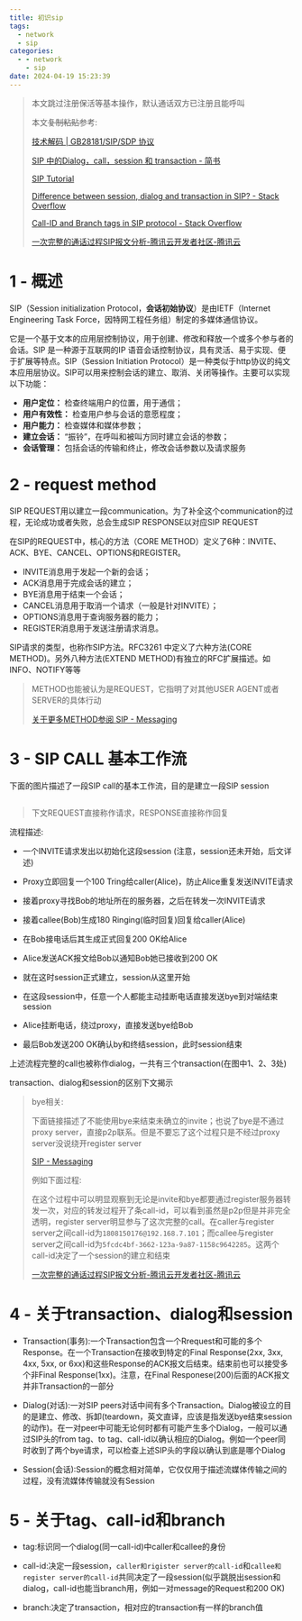 ```yaml
---
title: 初识sip
tags:
  - network
  - sip
categories:
  - - network
    - sip
date: 2024-04-19 15:23:39
---
```


> 本文跳过注册保活等基本操作，默认通话双方已注册且能呼叫
> 
> 本文<del>复制粘贴</del>参考:
> 
> [技术解码 | GB28181/SIP/SDP 协议]( https://zhuanlan.zhihu.com/p/545703291)
> 
> [SIP 中的Dialog，call，session 和 transaction - 简书](https://www.jianshu.com/p/84d7289a4d3b)
> 
> [SIP Tutorial](https://www.tutorialspoint.com/session_initiation_protocol/index.htm)
> 
> [Difference between session, dialog and transaction in SIP? - Stack Overflow](https://stackoverflow.com/questions/35133331/difference-between-session-dialog-and-transaction-in-sip)
> 
> [Call-ID and Branch tags in SIP protocol - Stack Overflow](https://stackoverflow.com/questions/10610194/call-id-and-branch-tags-in-sip-protocol)
> 
> [一次完整的通话过程SIP报文分析-腾讯云开发者社区-腾讯云](https://cloud.tencent.com/developer/article/1828603)

# 1 - 概述

SIP（Session initialization Protocol，**会话初始协议**）是由IETF（Internet Engineering Task Force，因特网工程任务组）制定的多媒体通信协议。

它是一个基于文本的应用层控制协议，用于创建、修改和释放一个或多个参与者的会话。SIP
 是一种源于互联网的IP 语音会话控制协议，具有灵活、易于实现、便于扩展等特点。SIP（Session Initiation 
Protocol）是一种类似于http协议的纯文本应用层协议。SIP可以用来控制会话的建立、取消、关闭等操作。主要可以实现以下功能：

- **用户定位：** 检查终端用户的位置，用于通信；
- **用户有效性：** 检查用户参与会话的意愿程度；
- **用户能力：** 检查媒体和媒体参数；
- **建立会话：** “振铃”，在呼叫和被叫方同时建立会话的参数；
- **会话管理：** 包括会话的传输和终止，修改会话参数以及请求服务

# 2 - request method

SIP REQUEST用以建立一段communication。为了补全这个communication的过程，无论成功或者失败，总会生成SIP RESPONSE以对应SIP REQUEST

在SIP的REQUEST中，核心的方法（CORE METHOD）定义了6种：INVITE、ACK、BYE、CANCEL、OPTIONS和REGISTER。

- INVITE消息用于发起一个新的会话；
- ACK消息用于完成会话的建立；
- BYE消息用于结束一个会话；
- CANCEL消息用于取消一个请求（一般是针对INVITE）；
- OPTIONS消息用于查询服务器的能力；
- REGISTER消息用于发送注册请求消息。

SIP请求的类型，也称作SIP方法。RFC3261 中定义了六种方法(CORE METHOD)。另外八种方法(EXTEND METHOD)有独立的RFC扩展描述。如INFO、NOTIFY等等

> METHOD也能被认为是REQUEST，它指明了对其他USER AGENT或者SERVER的具体行动
> 
> [关于更多METHOD参阅 SIP - Messaging](https://www.tutorialspoint.com/session_initiation_protocol/session_initiation_protocol_messaging.htm)

# 3 - SIP CALL 基本工作流

下面的图片描述了一段SIP call的基本工作流，目的是建立一段SIP session

<img title="" src="https://www.tutorialspoint.com/session_initiation_protocol/images/sip_call_flow.jpg" alt="">

> 下文REQUEST直接称作请求，RESPONSE直接称作回复

流程描述:

- 一个INVITE请求发出以初始化这段session (注意，session还未开始，后文详述)

- Proxy立即回复一个100 Tring给caller(Alice)，防止Alice重复发送INVITE请求

- 接着proxy寻找Bob的地址所在的服务器，之后在转发一次INVITE请求

- 接着callee(Bob)生成180 Ringing(临时回复)回复给caller(Alice)

- 在Bob接电话后其生成正式回复200 OK给Alice

- Alice发送ACK报文给Bob以通知Bob她已接收到200 OK

- 就在这时session正式建立，session从这里开始

- 在这段session中，任意一个人都能主动挂断电话直接发送bye到对端结束session

- Alice挂断电话，绕过proxy，直接发送bye给Bob

- 最后Bob发送200 OK确认by和终结session，此时session结束

上述流程完整的call也被称作dialog，一共有三个transaction(在图中1、2、3处)

transaction、dialog和session的区别下文揭示

> bye相关:
> 
> 下面链接描述了不能使用bye来结束未确立的invite；也说了bye是不通过proxy server，直接p2p联系。但是不要忘了这个过程只是不经过proxy server没说绕开register server
> 
> [SIP - Messaging](https://www.tutorialspoint.com/session_initiation_protocol/session_initiation_protocol_messaging.htm)
> 
> 例如下面过程:
> 
> 在这个过程中可以明显观察到无论是invite和bye都要通过register服务器转发一次，对应的转发过程开了条call-id，可以看到虽然是p2p但是并非完全透明，register server明显参与了这次完整的call。在caller与register server之间call-id为`1808150176@192.168.7.101`；而callee与register server之间call-id为`5fcdc4bf-3662-123a-9a87-1158c9642285`。这两个call-id决定了一个session的建立和结束
> 
> [一次完整的通话过程SIP报文分析-腾讯云开发者社区-腾讯云](https://cloud.tencent.com/developer/article/1828603)

# 4 - 关于transaction、dialog和session

- Transaction(事务):一个Transaction包含一个Rrequest和可能的多个Response。在一个Transaction在接收到特定的Final Response(2xx, 3xx, 4xx, 5xx, or 6xx)和这些Response的ACK报文后结束。结束前也可以接受多个非Final Response(1xx)。注意，在Final Responese(200)后面的ACK报文并非Transaction的一部分

- Dialog(对话):一对SIP peers对话中间有多个Transaction。Dialog被设立的目的是建立、修改、拆卸(teardown，英文直译，应该是指发送bye结束session的动作)。在一对peer中可能无论何时都有可能产生多个Dialog，一般可以通过SIP头的from tag、to tag、call-id以确认相应的Dialog。例如一个peer同时收到了两个bye请求，可以检查上述SIP头的字段以确认到底是哪个Dialog

- Session(会话):Session的概念相对简单，它仅仅用于描述流媒体传输之间的过程，没有流媒体传输就没有Session

# 5 - 关于tag、call-id和branch

- tag:标识同一个dialog(同一call-id)中caller和callee的身份

- call-id:决定一段session，`caller和rigister server的call-id`和`callee和register server的call-id`共同决定了一段session(似乎跳脱出session和dialog，call-id也能当branch用，例如一对message的Request和200 OK)

- branch:决定了transaction，相对应的transaction有一样的branch值
